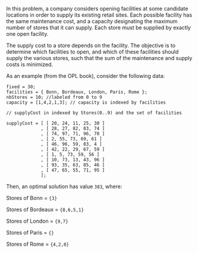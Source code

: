 In this problem, a company considers opening facilities at some candidate locations in order to supply its existing retail sites.
Each possible facility has the same maintenance cost, and a capacity designating the maximum number of stores that it can supply.
Each store must be supplied by exactly one open facility.

The supply cost to a store depends on the facility.
The objective is to determine which facilities to open, and which of these facilities should supply the various stores, such that the sum of the maintenance and supply costs is minimized.

As an example (from the OPL book), consider the following data:

```
fixed = 30;
facilities = { Bonn, Bordeaux, London, Paris, Rome };
nbStores = 10; //labeled from 0 to 9
capacity = [1,4,2,1,3]; // capacity is indexed by facilities

// supplyCost in indexed by Stores(0..9) and the set of facilities

supplyCost = [ [ 20, 24, 11, 25, 30 ]
             , [ 28, 27, 82, 83, 74 ]
             , [ 74, 97, 71, 96, 70 ]
             , [ 2, 55, 73, 69, 61 ]
             , [ 46, 96, 59, 83, 4 ]
             , [ 42, 22, 29, 67, 59 ]
             , [ 1, 5, 73, 59, 56 ]
             , [ 10, 73, 13, 43, 96 ]
             , [ 93, 35, 63, 85, 46 ]
             , [ 47, 65, 55, 71, 95 ]
             ];

```

Then, an optimal solution has value `383`, where:

Stores of Bonn = `{3}`

Stores of Bordeaux = `{8,6,5,1}`

Stores of London = `{9,7}`

Stores of Paris = `{}`

Stores of Rome = `{4,2,0}`